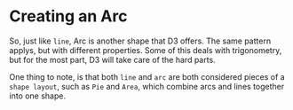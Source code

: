 # Creating an Arc

So, just like `line`, Arc is another shape that D3 offers. The same pattern
applys, but with different properties. Some of this deals with trigonometry, but
for the most part, D3 will take care of the hard parts.

One thing to note, is that both `line` and `arc` are both considered pieces of a
`shape layout`, such as `Pie` and `Area`, which combine arcs and lines together
into one shape.
